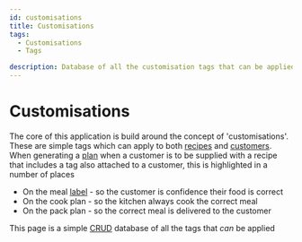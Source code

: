 ```yaml
---
id: customisations
title: Customisations
tags:
  - Customisations
  - Tags

description: Database of all the customisation tags that can be applied to customers or recipes
---
```


# Customisations

The core of this application is build around the concept of 'customisations'. These are simple tags which can apply to both [recipes](./recipes.md) and [customers](./customers.md). When generating a [plan](../Features/meal-plan-generation.md) when a customer is to be supplied with a recipe that includes a tag also attached to a customer, this is highlighted in a number of places

- On the meal [label](../Features/labels.md) - so the customer is confidence their food is correct
- On the cook plan - so the kitchen always cook the correct meal
- On the pack plan - so the correct meal is delivered to the customer

This page is a simple [CRUD](https://en.wikipedia.org/wiki/Create,_read,_update_and_delete) database of all the tags that _can_ be applied

